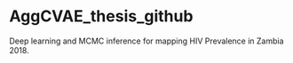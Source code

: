 # AggCVAE_thesis_github
Deep learning and MCMC inference for mapping HIV Prevalence in Zambia 2018. 
